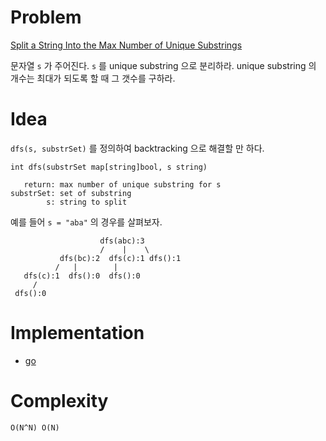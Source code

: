 # Problem

[Split a String Into the Max Number of Unique Substrings](https://leetcode.com/problems/split-a-string-into-the-max-number-of-unique-substrings/)

문자열 `s` 가 주어진다. `s` 를 unique substring 으로 분리하라.  unique
substring 의 개수는 최대가 되도록 할 때 그 갯수를 구하라.

# Idea

`dfs(s, substrSet)` 를 정의하여 backtracking 으로 해결할 만 하다.

```
int dfs(substrSet map[string]bool, s string)

   return: max number of unique substring for s
substrSet: set of substring
        s: string to split
```

예를 들어 `s = "aba"` 의 경우를 살펴보자.

```
                    dfs(abc):3
                    /    |    \  
           dfs(bc):2  dfs(c):1 dfs():1
          /   |        |    
   dfs(c):1  dfs():0  dfs():0   
     /
 dfs():0
```

# Implementation

* [go](a.go)

# Complexity

```
O(N^N) O(N)
```
